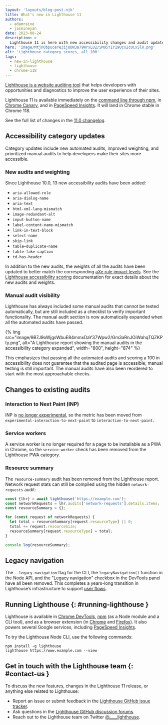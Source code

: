 ```yaml
---
layout: 'layouts/blog-post.njk'
title: What's new in Lighthouse 11
authors:
  - adamraine
  - jasmineyan
date: 2023-08-24
description: >
  Lighthouse 11 is here with new accessibility changes and audit updates
hero: 'image/MtjnObpuceYe3ijODN3a79WrxLU2/SM05YIr19Ucx2cUCx5lR.png'
alt: 'Lighthouse category scores, all 100'
tags:
  - new-in-lighthouse
  - lighthouse
  - chrome-118
---
```


[Lighthouse is a website auditing tool](/docs/lighthouse/overview/) that helps developers with opportunities and diagnostics to improve the user experience of their sites.

Lighthouse 11 is available immediately on the [command line through npm](https://www.npmjs.com/package/lighthouse), in [Chrome Canary](https://www.google.com/chrome/canary/), and in [PageSpeed Insights](https://pagespeed.web.dev/). It will land in Chrome stable in Chrome 118.

See the full list of changes in the [11.0 changelog](https://github.com/GoogleChrome/lighthouse/releases/tag/v11.0.0).

## Accessibility category updates

Category updates include new automated audits, improved weighting, and prioritized manual audits to help developers make their sites more accessible.

### New audits and weighting

Since Lighthouse 10.0, 13 new accessibility audits have been added:

- `aria-allowed-role`
- `aria-dialog-name`
- `aria-text`
- `html-xml-lang-mismatch`
- `image-redundant-alt`
- `input-button-name`
- `label-content-name-mismatch`
- `link-in-text-block`
- `select-name`
- `skip-link`
- `table–duplicate-name`
- `table-fake-caption`
- `td-has-header`

In addition to the new audits, the weights of all the audits have been updated to better match the corresponding [aXe rule impact levels](https://docs.deque.com/devtools-mobile/2023.4.19/en/impact). See the [Lighthouse accessibility scoring](/docs/lighthouse/accessibility/scoring/) documentation for exact details about the new audits and weights.

### Manual audit visibility

Lighthouse has always included some manual audits that cannot be tested automatically, but are still included as a checklist to verify important functionality. The manual audit section is now automatically expanded when all the automated audits have passed.

{% Img src="image/9B7J9oWjgsWbuE84mmxDaY37Wpw2/Gm3aRnJOiWahqTQZKPty.png", alt="A Lighthouse report showing the manual audits in the accessibility category expanded", width="800", height="874" %}

This emphasizes that passing all the automated audits and scoring a 100 in accessibility does not guarantee that the audited page is accessible; manual testing is still important. The manual audits have also been reordered to start with the most approachable checks.

## Changes to existing audits

### Interaction to Next Paint (INP)

INP is [no longer experimental](https://web.dev/inp-cwv/), so the metric has been moved from `experimental-interaction-to-next-paint` to `interaction-to-next-paint`.

### Service workers

A service worker is no longer required for a page to be installable as a  PWA in Chrome, so the `service-worker` check has been removed from the Lighthouse PWA category.

### Resource summary

The `resource-summary` audit has been removed from the Lighthouse report. Network request stats can still be compiled using the hidden `network-requests` audit:

```js
const {lhr} = await lighthouse('https://example.com');
const networkRequests = lhr.audits['network-requests'].details.items;
const resourceSummary = {};

for (const request of networkRequests) {
  let total = resourceSummary[request.resourceType] || 0;
  total += request.resourceSize;
  resourceSummary[request.resourceType] = total;
}

console.log(resourceSummary);
```

## Legacy navigation

The `--legacy-navigation` flag for the CLI, the `legacyNavigation()` function in the Node API, and the "Legacy navigation" checkbox in the DevTools panel have all been removed. This completes a years-long transition in Lighthouse’s infrastructure to support [user flows](https://github.com/GoogleChrome/lighthouse/blob/main/docs/user-flows.md).

## Running Lighthouse {: #running-lighthouse }

Lighthouse is available in [Chrome DevTools](/docs/devtools/overview/), [npm](https://www.npmjs.com/package/lighthouse) (as a Node module and a CLI tool), and as a browser extension (in [Chrome](https://chrome.google.com/webstore/detail/lighthouse/blipmdconlkpinefehnmjammfjpmpbjk) and [Firefox](https://addons.mozilla.org/en-US/firefox/addon/google-lighthouse/)). It also powers several Google services, including [PageSpeed Insights](https://pagespeed.web.dev/).

To try the Lighthouse Node CLI, use the following commands:

```text
npm install -g lighthouse
lighthouse https://www.example.com --view
```

## Get in touch with the Lighthouse team {: #contact-us }

To discuss the new features, changes in the Lighthouse 11 release, or anything else related to Lighthouse:

- Report an issue or submit feedback in the [Lighthouse GitHub issue tracker](https://github.com/GoogleChrome/lighthouse/issues).
- Ask questions in the [Lighthouse GitHub discussion forums](https://github.com/GoogleChrome/lighthouse/discussions).
- Reach out to the Lighthouse team on Twitter <a href="https://twitter.com/intent/tweet?text=@____lighthouse" target="_blank">@____lighthouse</a>.
